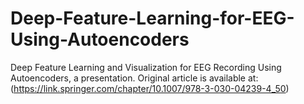 # Deep-Feature-Learning-for-EEG-Using-Autoencoders
Deep Feature Learning and Visualization for EEG Recording Using Autoencoders, a presentation. Original article is available at: (https://link.springer.com/chapter/10.1007/978-3-030-04239-4_50) 
